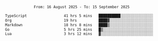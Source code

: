 <div align="center">
<p style="text-align: center;">
<!--START_SECTION:waka-->

```txt
From: 16 August 2025 - To: 15 September 2025

TypeScript                 41 hrs 5 mins   ██████████░░░░░░░░░░░░░░░   39.47 %
Org                        19 hrs          ████▓░░░░░░░░░░░░░░░░░░░░   18.25 %
Markdown                   18 hrs 8 mins   ████▒░░░░░░░░░░░░░░░░░░░░   17.42 %
Go                         5 hrs 25 mins   █▒░░░░░░░░░░░░░░░░░░░░░░░   05.20 %
Lua                        3 hrs 12 mins   ▓░░░░░░░░░░░░░░░░░░░░░░░░   03.08 %
```

<!--END_SECTION:waka-->
</p>
</div>

